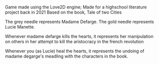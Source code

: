 Game made using the Love2D engine;
Made for a highschool literature project back in 2021
Based on the book, Tale of two Cities

The grey needle represents Madame Defarge.
The gold needle represents Lucie Manette.

Whenever madame defarge kills the hearts, it represents
her manipulation on others in her attempt to kill 
the aristocracy in the french revolution

Whenever you (as Lucie) heal the hearts, it represents
the undoing of madame degarge's meadling with the characters in the book.
